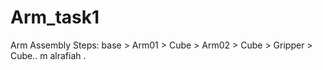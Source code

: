 # Arm_task1
Arm Assembly Steps:
base > Arm01 > Cube > Arm02 > Cube > Gripper > Cube..
m                                                                                                                                                                                     alrafiah
.

